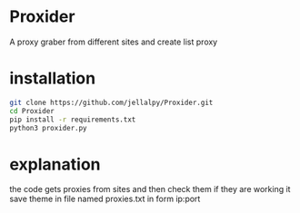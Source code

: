 # Proxider
A proxy graber from different sites and create list proxy
# installation
```sh
git clone https://github.com/jellalpy/Proxider.git
cd Proxider
pip install -r requirements.txt
python3 proxider.py
```
# explanation
the code gets proxies from sites and then check them if they are working it save theme in file named proxies.txt in form ip:port
